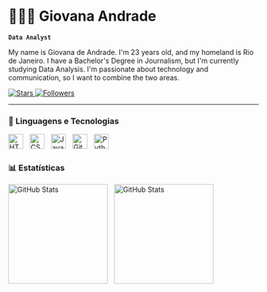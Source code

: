 # 👩🏻‍💻 Giovana Andrade

**`Data Analyst`**

My name is Giovana de Andrade. I'm 23 years old, and my homeland is Rio de Janeiro. I have a Bachelor's Degree in Journalism, but I'm currently studying Data Analysis. I'm passionate about technology and communication, so I want to combine the two areas.

<p align="left">    
    <a href="https://github.com/giodeandrade?tab=repositories&sort=stargazers">
        <img 
            alt="Stars" 
            title="GitHub Stars" 
            src="https://custom-icon-badges.demolab.com/github/stars/giodeandrade?color=55960c&style=for-the-badge&labelColor=488207&logo=star&label=estrelas"
        />
    </a>
  <a href="https://github.com/giodeandrade?tab=followers">
        <img 
            alt="Followers" 
            title="Follow me on GitHub" 
            src="https://custom-icon-badges.demolab.com/github/followers/giodeandrade?color=236ad3&labelColor=1155ba&style=for-the-badge&logo=github&label=Seguidores&logoColor=white"
        />
    </a>
</p>

---

### 🤖 Linguagens e Tecnologias

<img 
    align="left" 
    alt="HTML"
    title="HTML" 
    width="30px" 
    style="padding-right: 10px;" 
    src="https://cdn.jsdelivr.net/gh/devicons/devicon@latest/icons/html5/html5-original.svg" 
/>
<img 
    align="left" 
    alt="CSS" 
    title="CSS"
    width="30px" 
    style="padding-right: 10px;" 
    src="https://cdn.jsdelivr.net/gh/devicons/devicon@latest/icons/css3/css3-original.svg" 
/>
<img 
    align="left" 
    alt="JavaScript" 
    title="JavaScript"
    width="30px" 
    style="padding-right: 10px;" 
    src="https://cdn.jsdelivr.net/gh/devicons/devicon@latest/icons/javascript/javascript-original.svg" 
/>
<img 
    align="left" 
    alt="Git" 
    title="Git"
    width="30px" 
    style="padding-right: 10px;" 
    src="https://cdn.jsdelivr.net/gh/devicons/devicon@latest/icons/git/git-original.svg" 
/>
<img 
    align="left" 
    alt="Python" 
    title="Python"
    width="30px" 
    style="padding-right: 10px;" 
    src="https://cdn.jsdelivr.net/gh/devicons/devicon@latest/icons/python/python-original.svg" 
/>

<br/>
<br/>

### 📊 Estatísticas

<p>
  <img 
    align="left" 
    alt="GitHub Stats" 
    height="200" 
    style="padding-right: 10px;" 
    src="https://github-readme-stats.vercel.app/api?username=giodeandrade&show_icons=true&theme=tokyonight&include_all_commits=true&locale=pt-br" 
  />

<img 
      align="left" 
      alt="GitHub Stats" 
      height="200" 
      src="https://github-readme-stats.vercel.app/api/top-langs/?username=giodeandrade&theme=tokyonight&layout=compact&custom_title=Tecnologias&langs_count=9" 
  />

</p>
